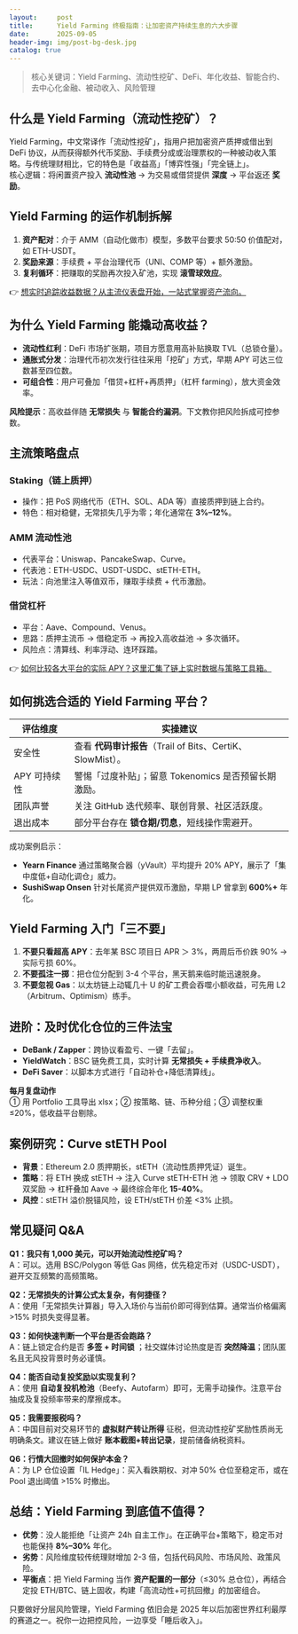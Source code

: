 ```yaml
---
layout:     post
title:      Yield Farming 终极指南：让加密资产持续生息的六大步骤
date:       2025-09-05
header-img: img/post-bg-desk.jpg
catalog: true
---
```


> 核心关键词：Yield Farming、流动性挖矿、DeFi、年化收益、智能合约、去中心化金融、被动收入、风险管理

## 什么是 Yield Farming（流动性挖矿）？
Yield Farming，中文常译作「流动性挖矿」，指用户把加密资产质押或借出到 DeFi 协议，从而获得额外代币奖励、手续费分成或治理票权的一种被动收入策略。与传统理财相比，它的特色是「收益高」「博弈性强」「完全链上」。  
核心逻辑：将闲置资产投入 **流动性池** → 为交易或借贷提供 **深度** → 平台返还 **奖励**。

## Yield Farming 的运作机制拆解
1. **资产配对**：介于 AMM（自动化做市）模型，多数平台要求 50:50 价值配对，如 ETH-USDT。  
2. **奖励来源**：手续费 + 平台治理代币（UNI、COMP 等）+ 额外激励。  
3. **复利循环**：把赚取的奖励再次投入矿池，实现 **滚雪球效应**。

👉 [想实时追踪收益数据？从主流仪表盘开始，一站式掌握资产流向。](https://okxdog.com/)

## 为什么 Yield Farming 能撬动高收益？
- **流动性红利**：DeFi 市场扩张期，项目方愿意用高补贴换取 TVL（总锁仓量）。  
- **通胀式分发**：治理代币初次发行往往采用「挖矿」方式，早期 APY 可达三位数甚至四位数。  
- **可组合性**：用户可叠加「借贷+杠杆+再质押」（杠杆 farming），放大资金效率。

**风险提示**：高收益伴随 **无常损失** 与 **智能合约漏洞**。下文教你把风险拆成可控参数。

## 主流策略盘点
### Staking（链上质押）
- 操作：把 PoS 网络代币（ETH、SOL、ADA 等）直接质押到链上合约。  
- 特色：相对稳健，无常损失几乎为零；年化通常在 **3%–12%**。

### AMM 流动性池
- 代表平台：Uniswap、PancakeSwap、Curve。  
- 代表池：ETH-USDC、USDT-USDC、stETH-ETH。  
- 玩法：向池里注入等值双币，赚取手续费 + 代币激励。

### 借贷杠杆
- 平台：Aave、Compound、Venus。  
- 思路：质押主流币 → 借稳定币 → 再投入高收益池 → 多次循环。  
- 风险点：清算线、利率浮动、连环踩踏。

👉 [如何比较各大平台的实际 APY？这里汇集了链上实时数据与策略工具箱。](https://okxdog.com/)

## 如何挑选合适的 Yield Farming 平台？
| 评估维度 | 实操建议 |
|---|---|
| 安全性 | 查看 **代码审计报告**（Trail of Bits、CertiK、SlowMist）。 |
| APY 可持续性 | 警惕「过度补贴」；留意 Tokenomics 是否预留长期激励。 |
| 团队声誉 | 关注 GitHub 迭代频率、联创背景、社区活跃度。 |
| 退出成本 | 部分平台存在 **锁仓期/罚息**，短线操作需避开。 |

成功案例启示：
- **Yearn Finance** 通过策略聚合器（yVault）平均提升 20% APY，展示了「集中度低+自动化调仓」威力。  
- **SushiSwap Onsen** 针对长尾资产提供双币激励，早期 LP 曾拿到 **600%+** 年化。

## Yield Farming 入门「三不要」
1. **不要只看超高 APY**：去年某 BSC 项目日 APR ＞ 3%，两周后币价跌 90% → 实际亏损 60%。  
2. **不要孤注一掷**：把仓位分配到 3-4 个平台，黑天鹅来临时能迅速脱身。  
3. **不要忽视 Gas**：以太坊链上动辄几十 U 的矿工费会吞噬小额收益，可先用 L2（Arbitrum、Optimism）练手。

## 进阶：及时优化仓位的三件法宝
- **DeBank / Zapper**：跨协议看盈亏、一键「去留」。  
- **YieldWatch**：BSC 链免费工具，实时计算 **无常损失 + 手续费净收入**。  
- **DeFi Saver**：以脚本方式进行「自动补仓+降低清算线」。

**每月复盘动作**  
① 用 Portfolio 工具导出 xlsx；② 按策略、链、币种分组；③ 调整权重 ≤20%，低收益平台剔除。

## 案例研究：Curve stETH Pool
- **背景**：Ethereum 2.0 质押期长，stETH（流动性质押凭证）诞生。  
- **策略**：将 ETH 换成 stETH → 注入 Curve stETH-ETH 池 → 领取 CRV + LDO 双奖励 → 杠杆叠加 Aave → 最终综合年化 **15-40%**。  
- **风控**：stETH 溢价脱锚风险，设 ETH/stETH 价差 <3% 止损。

## 常见疑问 Q&A

**Q1：我只有 1,000 美元，可以开始流动性挖矿吗？**  
A：可以。选用 BSC/Polygon 等低 Gas 网络，优先稳定币对（USDC-USDT），避开交互频繁的高频策略。  

**Q2：无常损失的计算公式太复杂，有何捷径？**  
A：使用「无常损失计算器」导入入场价与当前价即可得到估算。通常当价格偏离 >15% 时损失变得显著。

**Q3：如何快速判断一个平台是否会跑路？**  
A：链上锁定合约是否 **多签 + 时间锁** ；社交媒体讨论热度是否 **突然降温**；团队匿名且无风投背景时务必谨慎。

**Q4：能否自动复投奖励以实现复利？**  
A：使用 **自动复投机枪池**（Beefy、Autofarm）即可，无需手动操作。注意平台抽成及复投频率带来的摩擦成本。

**Q5：我需要报税吗？**  
A：中国目前对交易环节的 **虚拟财产转让所得** 征税，但流动性挖矿奖励性质尚无明确条文。建议在链上做好 **账本截图+转出记录**，提前储备纳税资料。

**Q6：行情大回撤时如何保护本金？**  
A：为 LP 仓位设置「IL Hedge」：买入看跌期权、对冲 50% 仓位至稳定币，或在 Pool 退出阈值 >15% 时撤出。

## 总结：Yield Farming 到底值不值得？
- **优势**：没人能拒绝「让资产 24h 自主工作」。在正确平台+策略下，稳定币对也能保持 **8%–30%** 年化。  
- **劣势**：风险维度较传统理财增加 2-3 倍，包括代码风险、市场风险、政策风险。  
- **平衡点**：把 Yield Farming 当作 **资产配置的一部分**（≤30% 总仓位），再结合定投 ETH/BTC、链上固收，构建「高流动性+可抗回撤」的加密组合。

只要做好分层风险管理，Yield Farming 依旧会是 2025 年以后加密世界红利最厚的赛道之一。祝你一边把控风险，一边享受「睡后收入」。